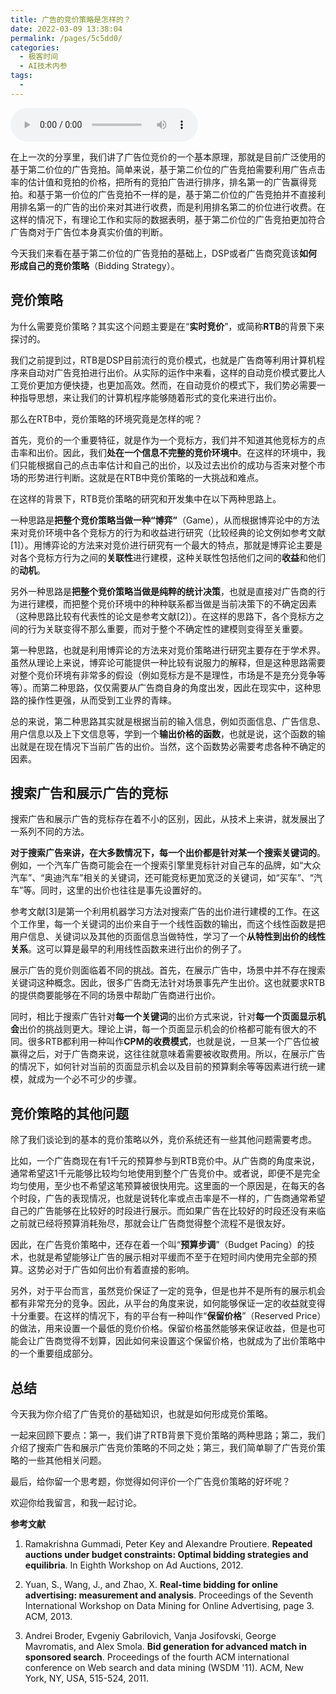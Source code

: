 ```yaml
---
title: 广告的竞价策略是怎样的？
date: 2022-03-09 13:38:04
permalink: /pages/5c5dd0/
categories:
  - 极客时间
  - AI技术内参
tags:
  - 
---
```

<audio title="089.广告的竞价策略是怎样的？" src="https://static001.geekbang.org/resource/audio/b9/c3/b999602efac9034ff0d75fe7b5d466c3.mp3" controls="controls"></audio> 
<p>在上一次的分享里，我们讲了广告位竞价的一个基本原理，那就是目前广泛使用的基于第二价位的广告竞拍。简单来说，基于第二价位的广告竞拍需要利用广告点击率的估计值和竞拍的价格，把所有的竞拍广告进行排序，排名第一的广告赢得竞拍。和基于第一价位的广告竞拍不一样的是，基于第二价位的广告竞拍并不直接利用排名第一的广告的出价来对其进行收费，而是利用排名第二的价位进行收费。在这样的情况下，有理论工作和实际的数据表明，基于第二价位的广告竞拍更加符合广告商对于广告位本身真实价值的判断。</p><p>今天我们来看在基于第二价位的广告竞拍的基础上，DSP或者广告商究竟该<strong><span class="orange">如何形成自己的竞价策略</span></strong>（Bidding Strategy）。</p><h2>竞价策略</h2><p>为什么需要竞价策略？其实这个问题主要是在“<strong>实时竞价</strong>”，或简称<strong>RTB</strong>的背景下来探讨的。</p><p>我们之前提到过，RTB是DSP目前流行的竞价模式，也就是广告商等利用计算机程序来自动对广告竞拍进行出价。从实际的运作中来看，这样的自动竞价模式要比人工竞价更加方便快捷，也更加高效。然而，在自动竞价的模式下，我们势必需要一种指导思想，来让我们的计算机程序能够随着形式的变化来进行出价。</p><p>那么在RTB中，竞价策略的环境究竟是怎样的呢？</p><!-- [[[read_end]]] --><p>首先，竞价的一个重要特征，就是作为一个竞标方，我们并不知道其他竞标方的点击率和出价。因此，我们<strong>处在一个信息不完整的竞价环境中</strong>。在这样的环境中，我们只能根据自己的点击率估计和自己的出价，以及过去出价的成功与否来对整个市场的形势进行判断。这就是在RTB中竞价策略的一大挑战和难点。</p><p>在这样的背景下，RTB竞价策略的研究和开发集中在以下两种思路上。</p><p>一种思路是<strong>把整个竞价策略当做一种“博弈”</strong>（Game），从而根据博弈论中的方法来对竞价环境中各个竞标方的行为和收益进行研究（比较经典的论文例如参考文献[1]）。用博弈论的方法来对竞价进行研究有一个最大的特点，那就是博弈论主要是对各个竞标方行为之间的<strong>关联性</strong>进行建模，这种关联性包括他们之间的<strong>收益</strong>和他们的<strong>动机</strong>。</p><p>另外一种思路是<strong>把整个竞价策略当做是纯粹的统计决策</strong>，也就是直接对广告商的行为进行建模，而把整个竞价环境中的种种联系都当做是当前决策下的不确定因素（这种思路比较有代表性的论文是参考文献[2]）。在这样的思路下，各个竞标方之间的行为关联变得不那么重要，而对于整个不确定性的建模则变得至关重要。</p><p>第一种思路，也就是利用博弈论的方法来对竞价策略进行研究主要存在于学术界。虽然从理论上来说，博弈论可能提供一种比较有说服力的解释，但是这种思路需要对整个竞价环境有非常多的假设（例如竞标方是不是理性，市场是不是充分竞争等等）。而第二种思路，仅仅需要从广告商自身的角度出发，因此在现实中，这种思路的操作性更强，从而受到工业界的青睐。</p><p>总的来说，第二种思路其实就是根据当前的输入信息，例如页面信息、广告信息、用户信息以及上下文信息等，学到一个<strong>输出价格的函数</strong>，也就是说，这个函数的输出就是在现在情况下当前广告的出价。当然，这个函数势必需要考虑各种不确定的因素。</p><h2>搜索广告和展示广告的竞标</h2><p>搜索广告和展示广告的竞标存在着不小的区别，因此，从技术上来讲，就发展出了一系列不同的方法。</p><p><strong>对于搜索广告来讲，在大多数情况下，每一个出价都是针对某一个搜索关键词的</strong>。例如，一个汽车广告商可能会在一个搜索引擎里竞标针对自己车的品牌，如“大众汽车”、“奥迪汽车”相关的关键词，还可能竞标更加宽泛的关键词，如“买车”、“汽车”等。同时，这里的出价也往往是事先设置好的。</p><p>参考文献[3]是第一个利用机器学习方法对搜索广告的出价进行建模的工作。在这个工作里，每一个关键词的出价来自于一个线性函数的输出，而这个线性函数是把用户信息、关键词以及其他的页面信息当做特性，学习了一个<strong>从特性到出价的线性关系</strong>。这可以算是最早的利用线性函数来进行出价的例子了。</p><p>展示广告的竞价则面临着不同的挑战。首先，在展示广告中，场景中并不存在搜索关键词这种概念。因此，很多广告商无法针对场景事先产生出价。这也就要求RTB的提供商要能够在不同的场景中帮助广告商进行出价。</p><p>同时，相比于搜索广告针对<strong>每一个关键词</strong>的出价方式来说，针对<strong>每一个页面显示机会</strong>出价的挑战则更大。理论上讲，每一个页面显示机会的价格都可能有很大的不同。很多RTB都利用一种叫作<strong>CPM的收费模式</strong>，也就是说，一旦某一个广告位被赢得之后，对于广告商来说，这往往就意味着需要被收取费用。所以，在展示广告的情况下，如何针对当前的页面显示机会以及目前的预算剩余等等因素进行统一建模，就成为一个必不可少的步骤。</p><h2>竞价策略的其他问题</h2><p>除了我们谈论到的基本的竞价策略以外，竞价系统还有一些其他问题需要考虑。</p><p>比如，一个广告商现在有1千元的预算参与到RTB竞价中。从广告商的角度来说，通常希望这1千元能够比较均匀地使用到整个广告竞价中。或者说，即便不是完全均匀使用，至少也不希望这笔预算被很快用完。这里面的一个原因是，在每天的各个时段，广告的表现情况，也就是说转化率或点击率是不一样的，广告商通常希望自己的广告能够在比较好的时段进行展示。而如果广告在比较好的时段还没有来临之前就已经将预算消耗殆尽，那就会让广告商觉得整个流程不是很友好。</p><p>因此，在广告竞价策略中，还存在着一个叫“<strong>预算步调</strong>”（Budget Pacing）的技术，也就是希望能够让广告的展示相对平缓而不至于在短时间内使用完全部的预算。这势必对于广告如何出价有着直接的影响。</p><p>另外，对于平台而言，虽然竞价保证了一定的竞争，但是也并不是所有的展示机会都有非常充分的竞争。因此，从平台的角度来说，如何能够保证一定的收益就变得十分重要。在这样的情况下，有的平台有一种叫作“<strong>保留价格</strong>”（Reserved Price）的做法，用来设置一个最低的竞价价格。保留价格虽然能够来保证收益，但是也可能会让广告商觉得不划算，因此如何来设置这个保留价格，也就成为了出价策略中的一个重要组成部分。</p><h2>总结</h2><p>今天我为你介绍了广告竞价的基础知识，也就是如何形成竞价策略。</p><p>一起来回顾下要点：第一，我们讲了RTB背景下竞价策略的两种思路；第二，我们介绍了搜索广告和展示广告竞价策略的不同之处；第三，我们简单聊了广告竞价策略的一些其他相关问题。</p><p>最后，给你留一个思考题，你觉得如何评价一个广告竞价策略的好坏呢？</p><p>欢迎你给我留言，和我一起讨论。</p><p><strong><span class="reference">参考文献</span></strong></p><ol>
<li>
<p><span class="reference">Ramakrishna Gummadi, Peter Key and Alexandre Proutiere. <strong>Repeated auctions under budget constraints: Optimal bidding strategies and equilibria</strong>. In Eighth Workshop on Ad Auctions, 2012.</span></p>
</li>
<li>
<p><span class="reference">Yuan, S., Wang, J., and Zhao, X. <strong>Real-time bidding for online advertising: measurement and analysis</strong>. Proceedings of the Seventh International Workshop on Data Mining for Online Advertising, page 3. ACM, 2013.</span></p>
</li>
<li>
<p><span class="reference"> Andrei Broder, Evgeniy Gabrilovich, Vanja Josifovski, George Mavromatis, and Alex Smola. <strong>Bid generation for advanced match in sponsored search</strong>. Proceedings of the fourth ACM international conference on Web search and data mining (WSDM '11). ACM, New York, NY, USA, 515-524, 2011.</span></p>
</li>
</ol><p></p>